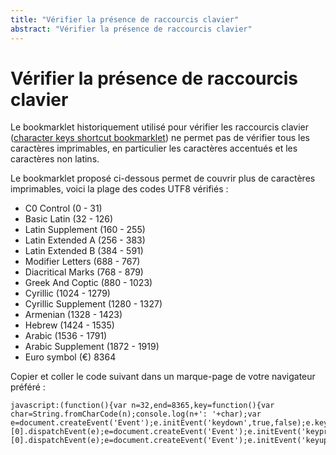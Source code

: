 ```yaml
---
title: "Vérifier la présence de raccourcis clavier"
abstract: "Vérifier la présence de raccourcis clavier"
---
```


# Vérifier la présence de raccourcis clavier

Le bookmarklet historiquement utilisé pour vérifier les raccourcis clavier (<a href="http://3needs.org/en/testing/code/kb-shortcuts.html" lang="en" hreflang="en">character keys shortcut bookmarklet</a>) ne permet pas de vérifier tous les caractères imprimables, en particulier les caractères accentués et les caractères non latins.

Le bookmarklet proposé ci-dessous permet de couvrir plus de caractères imprimables, voici la plage des codes UTF8 vérifiés :
- C0 Control (0 - 31)
- Basic Latin (32 - 126)
- Latin Supplement (160 - 255)
- Latin Extended A (256 - 383)
- Latin Extended B (384 - 591)
- Modifier Letters (688 - 767)
- Diacritical Marks (768 - 879)
- Greek And Coptic (880 - 1023)
- Cyrillic (1024 - 1279)
- Cyrillic Supplement (1280 - 1327)
- Armenian (1328 - 1423)
- Hebrew (1424 - 1535)
- Arabic (1536 - 1791)
- Arabic Supplement (1872 - 1919)
- Euro symbol (€) 8364


Copier et coller le code suivant dans un marque-page de votre navigateur préféré :

```
javascript:(function(){var n=32,end=8365,key=function(){var char=String.fromCharCode(n);console.log(n+': '+char);var e=document.createEvent('Event');e.initEvent('keydown',true,false);e.key=char;e.which=n;e.keyCode=n;e.charCode=n;document.getElementsByTagName('BODY')[0].dispatchEvent(e);e=document.createEvent('Event');e.initEvent('keypress',true,false);e.key=char;e.which=n;e.keyCode=n;e.charCode=n;document.getElementsByTagName('BODY')[0].dispatchEvent(e);e=document.createEvent('Event');e.initEvent('keyup',true,false);e.

```
